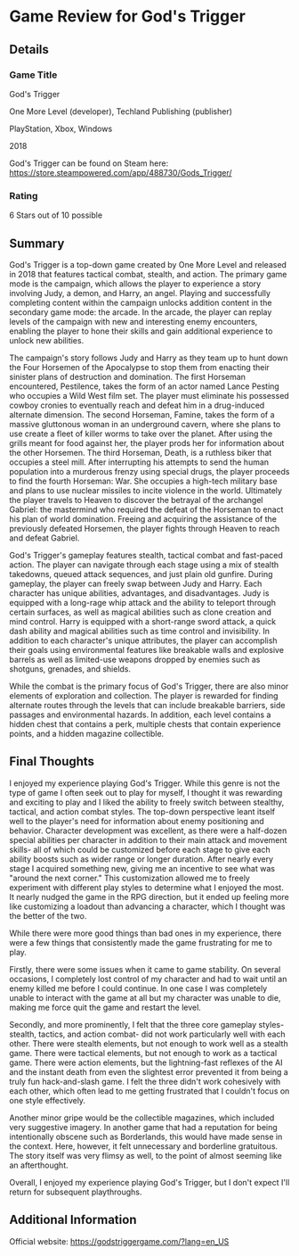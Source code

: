 # Game Review for God's Trigger

## Details

### Game Title

God's Trigger

One More Level (developer), Techland Publishing (publisher)

PlayStation, Xbox, Windows

2018

God's Trigger can be found on Steam here: https://store.steampowered.com/app/488730/Gods_Trigger/

### Rating

6 Stars out of 10 possible

## Summary

God's Trigger is a top-down game created by One More Level and released in 2018 that features tactical combat, stealth, and action. The primary game mode is the campaign, which allows the player to experience a story involving Judy, a demon, and Harry, an angel. Playing and successfully completing content within the campaign unlocks addition content in the secondary game mode: the arcade. In the arcade, the player can replay levels of the campaign with new and interesting enemy encounters, enabling the player to hone their skills and gain additional experience to unlock new abilities. 

The campaign's story follows Judy and Harry as they team up to hunt down the Four Horsemen of the Apocalypse to stop them from enacting their sinister plans of destruction and domination. The first Horseman encountered, Pestilence, takes the form of an actor named Lance Pesting who occupies a Wild West film set. The player must eliminate his possessed cowboy cronies to eventually reach and defeat him in a drug-induced alternate dimension. The second Horseman, Famine, takes the form of a massive gluttonous woman in an underground cavern, where she plans to use create a fleet of killer worms to take over the planet. After using the grills meant for food against her, the player prods her for information about the other Horsemen. The third Horseman, Death, is a ruthless biker that occupies a steel mill. After interrupting his attempts to send the human population into a murderous frenzy using special drugs, the player proceeds to find the fourth Horseman: War. She occupies a high-tech military base and plans to use nuclear missiles to incite violence in the world. Ultimately the player travels to Heaven to discover the betrayal of the archangel Gabriel: the mastermind who required the defeat of the Horseman to enact his plan of world domination. Freeing and acquiring the assistance of the previously defeated Horsemen, the player fights through Heaven to reach and defeat Gabriel. 

God's Trigger's gameplay features stealth, tactical combat and fast-paced action. The player can navigate through each stage using a mix of stealth takedowns, queued attack sequences, and just plain old gunfire. During gameplay, the player can freely swap between Judy and Harry. Each character has unique abilities, advantages, and disadvantages. Judy is equipped with a long-rage whip attack and the ability to teleport through certain surfaces, as well as magical abilities such as clone creation and mind control. Harry is equipped with a short-range sword attack, a quick dash ability and magical abilities such as time control and invisibility. In addition to each character's unique attributes, the player can accomplish their goals using environmental features like breakable walls and explosive barrels as well as limited-use weapons dropped by enemies such as shotguns, grenades, and shields.

While the combat is the primary focus of God's Trigger, there are also minor elements of exploration and collection. The player is rewarded for finding alternate routes through the levels that can include breakable barriers, side passages and environmental hazards. In addition, each level contains a hidden chest that contains a perk, multiple chests that contain experience points, and a hidden magazine collectible. 

## Final Thoughts

I enjoyed my experience playing God's Trigger. While this genre is not the type of game I often seek out to play for myself, I thought it was rewarding and exciting to play and I liked the ability to freely switch between stealthy, tactical, and action combat styles. The top-down perspective leant itself well to the player's need for information about enemy positioning and behavior. Character development was excellent, as there were a half-dozen special abilities per character in addition to their main attack and movement skills- all of which could be customized before each stage to give each ability boosts such as wider range or longer duration. After nearly every stage I acquired something new, giving me an incentive to see what was "around the next corner." This customization allowed me to freely experiment with different play styles to determine what I enjoyed the most. It nearly nudged the game in the RPG direction, but it ended up feeling more like customizing a loadout than advancing a character, which I thought was the better of the two. 

While there were more good things than bad ones in my experience, there were a few things that consistently made the game frustrating for me to play. 

Firstly, there were some issues when it came to game stability. On several occasions, I completely lost control of my character and had to wait until an enemy killed me before I could continue. In one case I was completely unable to interact with the game at all but my character was unable to die, making me force quit the game and restart the level.

Secondly, and more prominently, I felt that the three core gameplay styles- stealth, tactics, and action combat- did not work particularly well with each other. There were stealth elements, but not enough to work well as a stealth game. There were tactical elements, but not enough to work as a tactical game. There were action elements, but the lightning-fast reflexes of the AI and the instant death from even the slightest error prevented it from being a truly fun hack-and-slash game. I felt the three didn't work cohesively with each other, which often lead to me getting frustrated that I couldn't focus on one style effectively. 

Another minor gripe would be the collectible magazines, which included very suggestive imagery. In another game that had a reputation for being intentionally obscene such as Borderlands, this would have made sense in the context. Here, however, it felt unnecessary and borderline gratuitous. The story itself was very flimsy as well, to the point of almost seeming like an afterthought.

Overall, I enjoyed my experience playing God's Trigger, but I don't expect I'll return for subsequent playthroughs.

## Additional Information

Official website: https://godstriggergame.com/?lang=en_US
